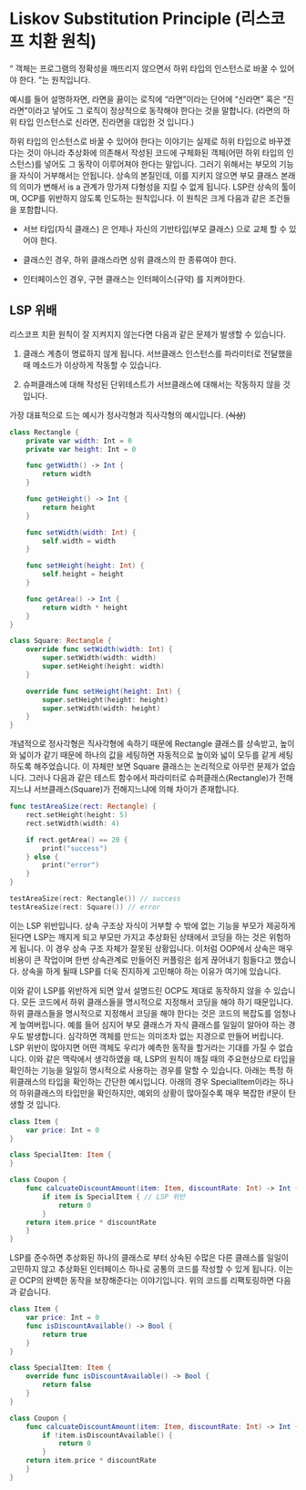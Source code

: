 # Liskov Substitution Principle (리스코프 치환 원칙)

“ 객체는 프로그램의 정확성을 깨뜨리지 않으면서 하위 타입의 인스턴스로 바꿀 수 있어야 한다. ”는 원칙입니다.

예시를 들어 설명하자면, 라면을 끓이는 로직에 “라면”이라는 단어에 “신라면” 혹은 “진라면”이라고 넣어도 그 로직이 정상적으로 동작해야 한다는 것을 말합니다. (라면의 하위 타입 인스턴스로 신라면, 진라면을 대입한 것 입니다.)

하위 타입의 인스턴스로 바꿀 수 있어야 한다는 이야기는 실제로 하위 타입으로 바꾸겠다는 것이 아니라 추상화에 의존해서 작성된 코드에 구체화된 객체(어떤 하위 타입의 인스턴스)를 넣어도 그 동작이 이루어져야 한다는 말입니다. 그러기 위해서는 부모의 기능을 자식이 거부해서는 안됩니다. 상속의 본질인데, 이를 지키지 않으면 부모 클래스 본래의 의미가 변해서 is a 관계가 망가져 다형성을 지킬 수 없게 됩니다. LSP란 상속의 툴이며, OCP를 위반하지 않도록 인도하는 원칙입니다. 이 원칙은 크게 다음과 같은 조건들을 포함합니다.

-  서브 타입(자식 클래스) 은 언제나 자신의 기반타입(부모 클래스) 으로 교체 할 수 있어야 한다.

- 클래스인 경우, 하위 클래스라면 상위 클래스의 한 종류여야 한다.

- 인터페이스인 경우, 구현 클래스는 인터페이스(규약) 를 지켜야한다.


## LSP 위배

리스코프 치환 원칙이 잘 지켜지지 않는다면 다음과 같은 문제가 발생할 수 있습니다.

1. 클래스 계층이 명료하지 않게 됩니다. 서브클래스 인스턴스를 파라미터로 전달했을 때 메소드가 이상하게 작동할 수 있습니다.

2. 슈퍼클래스에 대해 작성된 단위테스트가 서브클래스에 대해서는 작동하지 않을 것 입니다.

가장 대표적으로 드는 예시가 정사각형과 직사각형의 예시입니다. (~~식상~~)

```swift
class Rectangle {
    private var width: Int = 0
    private var height: Int = 0

    func getWidth() -> Int {
        return width
    }

    func getHeight() -> Int {
        return height
    }

    func setWidth(width: Int) {
        self.width = width
    }

    func setHeight(height: Int) {
        self.height = height
    }

    func getArea() -> Int {
        return width * height
    }
}

class Square: Rectangle {
    override func setWidth(width: Int) {
        super.setWidth(width: width)
        super.setHeight(height: width)
    }

    override func setHeight(height: Int) {
        super.setHeight(height: height)
        super.setWidth(width: height)
    }
}
```

개념적으로 정사각형은 직사각형에 속하기 때문에 Rectangle 클래스를 상속받고, 높이와 넓이가 같기 때문에 하나의 값을 세팅하면 자동적으로 높이와 넓이 모두를 같게 세팅하도록 해주었습니다. 이 자체만 보면 Square 클래스는 논리적으로 아무런 문제가 없습니다. 그러나 다음과 같은 테스트 함수에서 파라미터로 슈퍼클래스(Rectangle)가 전해지느냐 서브클래스(Square)가 전해지느냐에 의해 차이가 존재합니다.

```swift
func testAreaSize(rect: Rectangle) {
    rect.setHeight(height: 5)
    rect.setWidth(width: 4)

    if rect.getArea() == 20 {
        print("success")
    } else {
        print("error")
    }
}

testAreaSize(rect: Rectangle()) // success
testAreaSize(rect: Square()) // error
```

이는 LSP 위반입니다. 상속 구조상 자식이 거부할 수 밖에 없는 기능을 부모가 제공하게 된다면 LSP는 깨지게 되고 부모만 가지고 추상화된 상태에서 코딩을 하는 것은 위험하게 됩니다. 이 경우 상속 구조 자체가 잘못된 상황입니다. 이처럼 OOP에서 상속은 매우 비용이 큰 작업이며 한번 상속관계로 만들어진 커플링은 쉽게 끊어내기 힘들다고 했습니다. 상속을 하게 될때 LSP를 더욱 진지하게 고민해야 하는 이유가 여기에 있습니다.

이와 같이 LSP를 위반하게 되면 앞서 설명드린 OCP도 제대로 동작하지 않을 수 있습니다. 모든 코드에서 하위 클래스들을 명시적으로 지정해서 코딩을 해야 하기 때문입니다. 하위 클래스들을 명시적으로 지정해서 코딩을 해야 한다는 것은 코드의 복잡도를 엄청나게 높여버립니다. 예를 들어 심지어 부모 클래스가 자식 클래스를 일일이 알아야 하는 경우도 발생합니다. 심각하면 객체를 만드는 의미조차 없는 지경으로 만들어 버립니다. LSP 위반이 많아지면 어떤 객체도 우리가 예측한 동작을 할거라는 기대를 가질 수 없습니다. 이와 같은 맥락에서 생각하였을 때, LSP의 원칙이 깨질 때의 주요현상으로 타입을 확인하는 기능을 일일히 명시적으로 사용하는 경우를 말할 수 있습니다. 아래는 특정 하위클래스의 타입을 확인하는 간단한 예시입니다. 아래의 경우 SpecialItem이라는 하나의 하위클래스의 타입만을 확인하지만, 예외의 상황이 많아질수록 매우 복잡한 if문이 탄생할 것 입니다. 

```swift
class Item {
    var price: Int = 0
}

class SpecialItem: Item {
}

class Coupon {
    func calcuateDiscountAmount(item: Item, discountRate: Int) -> Int {
        if item is SpecialItem { // LSP 위반
            return 0
        }
    return item.price * discountRate
    }
}
```


LSP를 준수하면 추상화된 하나의 클래스로 부터 상속된 수많은 다른 클래스를 일일이 고민하지 않고 추상화된 인터페이스 하나로 공통의 코드를 작성할 수 있게 됩니다. 이는 곧 OCP의 완벽한 동작을 보장해준다는 이야기입니다. 위의 코드를 리팩토링하면 다음과 같습니다.

```swift
class Item {
    var price: Int = 0
    func isDiscountAvailable() -> Bool {
        return true
    }
}

class SpecialItem: Item {
    override func isDiscountAvailable() -> Bool {
        return false
    }
}

class Coupon {
    func calcuateDiscountAmount(item: Item, discountRate: Int) -> Int {
        if !item.isDiscountAvailable() {
            return 0
        }
    return item.price * discountRate
    }
}
```
